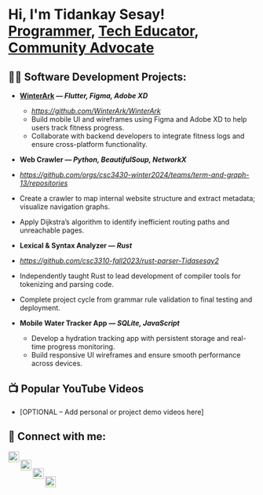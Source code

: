 <h1>Hi, I'm Tidankay Sesay! <br/>
<a href="https://tidasesay2.github.io/">Programmer</a>, 
<a href="www.linkedin.com/in/tidankaysesay">Tech Educator</a>, 
<a href="YOUR_PORTFOLIO_LINK">Community Advocate</a>
</h1>

<h2>👨‍💻 Software Development Projects:</h2>

- <b>[WinterArk](https://github.com/WinterArk/WinterArk) — <i>Flutter, Figma, Adobe XD</i></b>
  - <i>https://github.com/WinterArk/WinterArk</i>
  - Build mobile UI and wireframes using Figma and Adobe XD to help users track fitness progress.
  - Collaborate with backend developers to integrate fitness logs and ensure cross-platform functionality.

- <b>Web Crawler — <i>Python, BeautifulSoup, NetworkX</i></b>
 - <i>https://github.com/orgs/csc3430-winter2024/teams/term-and-graph-13/repositories</i>
  - Create a crawler to map internal website structure and extract metadata; visualize navigation graphs.
  - Apply Dijkstra’s algorithm to identify inefficient routing paths and unreachable pages.

- <b>Lexical & Syntax Analyzer — <i>Rust</i></b>
 - <i>https://github.com/csc3310-fall2023/rust-parser-Tidasesay2</i>
  - Independently taught Rust to lead development of compiler tools for tokenizing and parsing code.
  - Complete project cycle from grammar rule validation to final testing and deployment.

- <b>Mobile Water Tracker App — <i>SQLite, JavaScript</i></b>
  - Develop a hydration tracking app with persistent storage and real-time progress monitoring.
  - Build responsive UI wireframes and ensure smooth performance across devices.

<h2>📺 Popular YouTube Videos</h2>

- [OPTIONAL – Add personal or project demo videos here]

<h2> 🤳 Connect with me:</h2>

[<img align="left" alt="Tidankay | YouTube" width="22px" src="https://cdn.jsdelivr.net/npm/simple-icons@v3/icons/youtube.svg" />][youtube]  
[<img align="left" alt="Tidankay | Twitter" width="22px" src="https://cdn.jsdelivr.net/npm/simple-icons@v3/icons/twitter.svg" />][twitter]  
[<img align="left" alt="Tidankay | LinkedIn" width="22px" src="https://cdn.jsdelivr.net/npm/simple-icons@v3/icons/linkedin.svg" />][linkedin]  
[<img align="left" alt="Tidankay | Instagram" width="22px" src="https://cdn.jsdelivr.net/npm/simple-icons@v3/icons/instagram.svg" />][instagram]

<br/><br/>

[twitter]: https://twitter.com/YOUR_TWITTER  
[youtube]: https://www.youtube.com/@YOUR_YOUTUBE  
[instagram]: https://www.instagram.com/YOUR_INSTAGRAM  
[linkedin]: https://www.linkedin.com/in/YOUR_LINKEDIN


